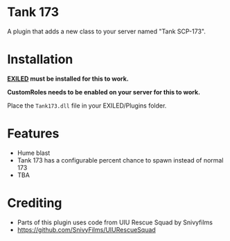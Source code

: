 # Tank 173

A plugin that adds a new class to your server named "Tank SCP-173".

# Installation

**[EXILED](https://github.com/ExMod-Team/EXILED) must be installed for this to work.**

**CustomRoles needs to be enabled on your server for this to work.**

Place the `Tank173.dll` file in your EXILED/Plugins folder.

# Features
* Hume blast
* Tank 173 has a configurable percent chance to spawn instead of normal 173
* TBA

# Crediting
* Parts of this plugin uses code from UIU Rescue Squad by Snivyfilms
* https://github.com/SnivyFilms/UIURescueSquad
